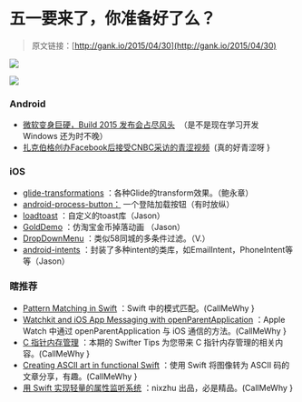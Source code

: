 # 五一要来了，你准备好了么？

> 原文链接：[http://gank.io/2015/04/30](http://gank.io/2015/04/30)

![](http://ww4.sinaimg.cn/large/610dc034gw1erng5ktg5ij20m80eumy7.jpg)

![](http://ww4.sinaimg.cn/large/610dc034gw1erngfqqylqj20no0dbdhk.jpg)

### Android

* [微软变身巨硬，Build 2015 发布会占尽风头](http://www.cnbeta.com/articles/389879.htm) &nbsp;（是不是现在学习开发 Windows 还为时不晚）
* [扎克伯格创办Facebook后接受CNBC采访的青涩视频](http://www.cnbeta.com/articles/389829.htm) &nbsp;(真的好青涩呀 }

### iOS

* [glide-transformations](https://github.com/wasabeef/glide) ：各种Glide的transform效果。（鲍永章）
* [android-process-button：](https://github.com/dmytrodanylyk/android) 一个登陆加载按钮（有时放纵）
* [loadtoast](https://github.com/code) ：自定义的toast库（Jason）
* [GoldDemo](https://github.com/huclengyue/GoldDemo) ：仿淘宝金币掉落动画 （Jason）
* [DropDownMenu](https://github.com/JayFang1993/DropDownMenu) ：类似58同城的多条件过滤。（V.）
* [android-intents](https://github.com/marvinlabs/android) ：封装了多种intent的类库，如EmailIntent，PhoneIntent等等（Jason）

### 瞎推荐

* [Pattern Matching in Swift](http://www.codingexplorer.com/pattern) ：Swift 中的模式匹配。(CallMeWhy }
* [Watchkit and iOS App Messaging with openParentApplication](http://www.codingexplorer.com/watchkit) ：Apple Watch 中通过 openParentApplication 与 iOS 通信的方法。(CallMeWhy }
* [C 指针内存管理](http://swifter.tips/pointer) ：本期的 Swifter Tips 为您带来 C 指针内存管理的相关内容。(CallMeWhy }
* [Creating ASCII art in functional Swift](http://ijoshsmith.com/2015/04/29/creating) ：使用 Swift 将图像转为 ASCII 码的文章分享，有趣。(CallMeWhy }
* [用 Swift 实现轻量的属性监听系统](https://github.com/nixzhu/dev) ：nixzhu 出品，必是精品。(CallMeWhy }


